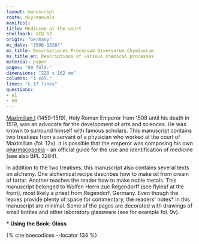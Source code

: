 ```yaml
---
layout: manuscript
route: diy-manuals
manifest: 
title: Medicine at the court
shelfmark: VCQ 13
origin: "Germany"
ms_date: "1506-1526?"
ms_title: Descriptiones Processum Diversorum Chymicorum
ms_title_en: Descriptions of various chemical processes
material: paper
pages: "90 fols."
dimensions: "220 x 162 mm"
columns: "1 col."
lines: "c.17 lines"
questions:
- a1
- b8
---
```


[Maximilian
I](https://en.wikipedia.org/wiki/Maximilian_I,_Holy_Roman_Emperor)
(1459-1519), Holy Roman Emperor from 1508 until his death in 1519, was
an advocate for the development of arts and sciences. He was known to
surround himself with famous scholars. This manuscript contains two
treatises from a servant of a physician who worked at the court of
Maximilian (fol. 12v). It is possible that the emperor was composing his
own [pharmacopoeia](https://en.wikipedia.org/wiki/Pharmacopoeia) - an
official guide for the use and identification of medicine (see also BPL
3284).

In addition to the two treatises, this manuscript also contains several
texts on alchemy. One alchemical recipe describes how to make oil from
cream of tartar. Another teaches the reader how to make noble metals.
This manuscript belonged to Wolfen Herrn zue Regendorff (see flyleaf at
the front), most likely a priest from Regendorf, Germany. Even though
the leaves provide plenty of space for commentary, the readers' notes\*
in this manuscript are minimal. Some of the pages are decorated with
drawings of small bottles and other laboratory glassware (see for
example fol. 9v).

**\* Using the Book: Gloss**

{% cite boecodices --locator 134 %}